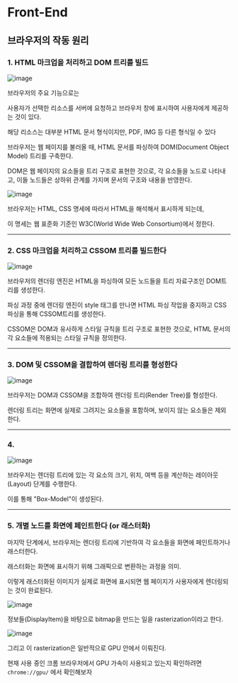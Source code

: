 # Front-End
## 브라우저의 작동 원리

### 1. HTML 마크업을 처리하고 DOM 트리를 빌드

![image](https://github.com/1017yu/woojoo_land/assets/83483378/809c6b7e-8131-4a69-b672-d373518227b0)


브라우저의 주요 기능으로는

사용자가 선택한 리소스를 서버에 요청하고 브라우저 창에 표시하여 사용자에게 제공하는 것이 있다.

해당 리소스는 대부분 HTML 문서 형식이지만, PDF, IMG 등 다른 형식일 수 있다

브라우저는 웹 페이지를 불러올 때, HTML 문서를 파싱하여 DOM(Document Object Model) 트리를 구축한다.

DOM은 웹 페이지의 요소들을 트리 구조로 표현한 것으로, 각 요소들을 노드로 나타내고, 이들 노드들은 상하위 관계를 가지며 문서의 구조와 내용을 반영한다.

![image](https://github.com/1017yu/woojoo_land/assets/83483378/767ef055-a34b-4332-8e44-2ae8d97429e8)

브라우저는 HTML, CSS 명세에 따라서 HTML을 해석해서 표시하게 되는데,

이 명세는 웹 표준화 기준인 W3C(World Wide Web Consortium)에서 정한다.

---

### 2. CSS 마크업을 처리하고 CSSOM 트리를 빌드한다


![image](https://github.com/1017yu/woojoo_land/assets/83483378/c5b31489-c40c-4c33-8fbb-40d3129b2606)


브라우저의 렌더링 엔진은 HTML을 파싱하여 모든 노드들을 트리 자료구조인 DOM트리를 생성한다.

 파싱 과정 중에 렌더링 엔진이 style 태그를 만나면 HTML 파싱 작업을 중지하고 CSS 파싱을 통해 CSSOM트리를 생성한다.

 CSSOM은 DOM과 유사하게 스타일 규칙을 트리 구조로 표현한 것으로, HTML 문서의 각 요소들에 
적용되는 스타일 규칙을 정의한다.


---


### 3. DOM 및 CSSOM을 결합하여 렌더링 트리를 형성한다


![image](https://github.com/1017yu/woojoo_land/assets/83483378/2c394ade-8e7c-45fc-8015-7e297c7b4ed3)

브라우저는 DOM과 CSSOM을 조합하여 렌더링 트리(Render Tree)를 형성한다.

렌더링 트리는 화면에 실제로 그려지는 요소들을 포함하며, 보이지 않는 요소들은 제외한다.

---

### 4.

![image](https://github.com/1017yu/woojoo_land/assets/83483378/8f654e09-483c-468e-8064-2a0d77f2ccd2)

브라우저는 렌더링 트리에 있는 각 요소의 크기, 위치, 여백 등을 계산하는 레이아웃(Layout) 단계를 수행한다.

 이를 통해 "Box-Model"이 생성된다.

---

### 5. 개별 노드를 화면에 페인트한다 (or 래스터화)

마지막 단계에서, 브라우저는 렌더링 트리에 기반하여 각 요소들을 화면에 페인트하거나 래스터한다.


래스터화는 화면에 표시하기 위해 그래픽으로 변환하는 과정을 의미.

이렇게 래스터화된 이미지가 실제로 화면에 표시되면 웹 페이지가 사용자에게 렌더링되는 것이 완료된다.

![image](https://github.com/1017yu/woojoo_land/assets/83483378/47b51d68-fefb-4889-82fb-e62a7e4e071a)

정보들(DisplayItem)을 바탕으로 bitmap을 만드는 일을 rasterization이라고 한다.

![image](https://github.com/1017yu/woojoo_land/assets/83483378/5bcc57a4-56f9-4803-8eed-fc7a2bc2c5e1)

그리고 이 rasterization은 일반적으로 GPU 안에서 이뤄진다.

현재 사용 중인 크롬 브라우저에서 GPU 가속이 사용되고 있는지 확인하려면 `chrome://gpu/`
에서 확인해보자

